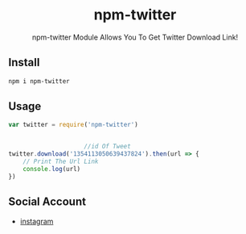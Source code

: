 <h1 align="center">npm-twitter</h1>

<div align="center">

npm-twitter Module Allows You To Get Twitter Download Link!



</div>

## Install

```sh
npm i npm-twitter
```

## Usage

```js
var twitter = require('npm-twitter')


                     //id Of Tweet
twitter.download('1354113050639437824').then(url => {
    // Print The Url Link
    console.log(url)
})
```

## Social Account
* [instagram](https://www.instagram.com/oses/)
